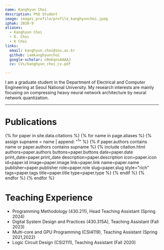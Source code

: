 ```yaml
---
name: Kanghyun Choi
description: PhD Student
image: images_profile/profile_kanghyunchoi.jpeg
iphak: 2020-9
aliases:
  - Kanghyun Choi
  - K. Choi
  - K Choi
links:
  email: kanghyun.choi@snu.ac.kr
  github: iamkanghyunchoi
  google-scholar: n9e6qnsAAAAJ
  cv: CVs/kanghyun_choi_cv.pdf

---
```


I am a graduate student in the Department of Electrical and Computer Engineering at Seoul National University. My research interests are mainly focusing on compressing heavy neural network architecture by neural network quantization.

---

# Publications 
{% for paper in site.data.citations %}
  {% for name in page.aliases %}
  {% assign supname = name | append: "<sup>1</sup>" %}
    {% if paper.authors contains name or paper.authors contains supname %}
      {% 
        include citation.html
        authors=paper.authors
        buttons=paper.buttons
        date=paper.date
        print_date=paper.print_date
        description=paper.description
        icon=paper.icon
        id=paper.id
        image=paper.image
        link=paper.link
        name=paper.name
        publisher=paper.publisher
        role=paper.role
        slug=paper.slug
        style="rich"
        tags=paper.tags
        title=paper.title
        type=paper.type
      %}
    {% endif %}
  {% endfor %}
{% endfor %}

# Teaching Experience
* Programming Methodology (430.211), Head Teaching Assistant (Spring 2024)
* Digital System Design and Practices (430.315A), Teaching Assistant (Fall 2023)
* Multi-core and GPU Programming (CSI4119), Teaching Assistant (Spring 2021,2022)
* Logic Circuit Design (CSI2111), Teaching Assistant (Fall 2020)



